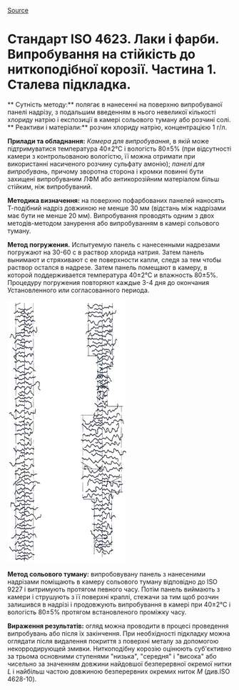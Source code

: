 [Source](http://vseokraskah.net/standart-iso-4623 "Permalink to Стандарт ISO 4623. Лаки и краски. Испытание на стойкость к нитевидной коррозии. Часть 1. Стальная подложка.")

# Стандарт ISO 4623. Лаки і фарби. Випробування на стійкість до ниткоподібної корозії. Частина 1. Сталева підкладка.
** Сутність методу:** полягає в нанесенні на поверхню випробуваної панелі надрізу, з подальшим введенням в нього невеликої кількості хлориду натрію і експозиції в камері сольового туману або розчині солі.
** Реактиви і матеріали:** розчин хлориду натрію, концентрацією 1 г/л.

**Прилади та обладнання:** _Камера для випробування_, в якій може підтримуватися температура 40±2°С і вологість 80±5% (при відсутності камери з контрольованою вологістю, її можна отримати при використанні насиченого розчину сульфату амонію); _панелі для випробувань_, причому зворотна сторона і кромки повинні бути захищені випробуваним ЛФМ або антикорозійним матеріалом більш стійким, ніж випробуваний.

**Методика визначення:** на поверхню пофарбованих панелей наносять Т-подібний надріз довжиною не менше 30 мм (відстань між надрізами має бути не менше 20 мм). Випробування проводять одним з двох методів-методом занурення або випробуванням в камері сольового туману.

**Метод погружения.** Испытуемую панель с нанесенными надрезами погружают на  30-60 с в раствор хлорида натрия. Затем панель вынимают и стряхивают с ее поверхности капли, следя за тем чтобы раствор остался в надрезе. Затем панель помещают в камеру, в которой поддерживается температура 40±2°С и влажность 80±5%. Процедуру погружения повторяют каждые 3-4 дня до окончания  Установленного или согласованного периода.

![Стандарт ISO 4623. Лаки і фарби. Випробування на стійкість до ниткоподібної корозії. Частина 1. Сталева підкладка.][1]

**Метод сольового туману:** випробовувану панель з нанесеними надрізами поміщають в камеру сольового туману відповідно до ISO 9227 і витримують протягом певного часу. Потім панель виймають з камери і струшують з її поверхні краплі, стежачи за тим щоб розчин залишився в надрізі і продовжують випробування в камері при 40±2°С і вологість 80±5% протягом встановленого проміжку часу.

**Вираження результатів:** огляд можна проводити в процесі проведення випробувань або після їх закінчення. При необхідності підкладку можна оглядати після видалення покриття з поверхні металу за допомогою некорродирующей змивки. Ниткоподібну корозію оцінюють суб'єктивно за трьома основними ступенями "низька", "середня" і "висока" або чисельно за значенням довжини найдовшої безперервної окремої нитки _L_ і найбільш частою довжиною безперервних окремих ниток _М_ (див.ISO 4628-10).

[1]: /img/ISO-4623.jpg "Стандарт ISO 4623. Лаки і фарби. Випробування на стійкість до ниткоподібної корозії. Частина 1. Сталева підкладка."

  